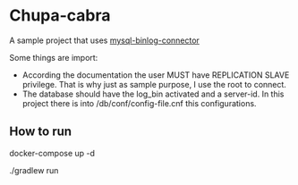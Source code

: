 # Chupa-cabra
A sample project that uses <a href="https://github.com/shyiko/mysql-binlog-connector-java">mysql-binlog-connector</a>

Some things are import:
 - According the documentation the user MUST have REPLICATION SLAVE privilege. 
 That is why just as sample purpose, I use the root to connect.
 - The database should have the log_bin activated and a server-id. In this project there is into /db/conf/config-file.cnf
 this configurations.
 
## How to run

docker-compose up -d

./gradlew run